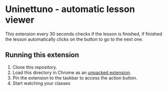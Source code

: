 # Uninettuno - automatic lesson viewer

This extension every 30 seconds checks if the lesson is finished, if finished the lesson automatically clicks on the button to go to the next one. 

## Running this extension

1. Clone this repository.
2. Load this directory in Chrome as an [unpacked extension](https://developer.chrome.com/docs/extensions/mv3/getstarted/development-basics/#load-unpacked).
3. Pin the extension to the taskbar to access the action button.
4. Start watching your classes
